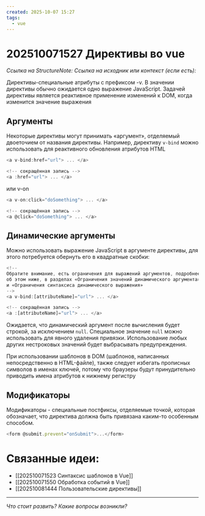 ```yaml
---
created: 2025-10-07 15:27
tags:
  - vue
---
```

# 202510071527 Директивы во vue

*Ссылка на StructureNote:*
*Ссылка на исходник или контекст (если есть):* 

Директивы-специальные атрибуты с префиксом -v. В значении директивы обычно ожидается одно выражение JavaScript. Задачей директивы является реактивное применение изменений к DOM, когда изменится значение выражения

## Аргументы

Некоторые директивы могут принимать «аргумент», отделяемый двоеточием от названия директивы. Например, директиву `v-bind` можно использовать для реактивного обновления атрибутов HTML

```js
<a v-bind:href="url"> ... </a>

<!-- сокращённая запись -->
<a :href="url"> ... </a>
```

или v-on

```js
<a v-on:click="doSomething"> ... </a>

<!-- сокращённая запись -->
<a @click="doSomething"> ... </a>
```

## Динамические аргументы

Можно использовать выражение JavaScript в аргументе директивы, для этого потребуется обернуть его в квадратные скобки:

```js
<!--
Обратите внимание, есть ограничения для выражений аргументов, подробнее
об этом ниже, в разделах «Ограничения значений динамического аргумента»
и «Ограничения синтаксиса динамического выражения»
-->
<a v-bind:[attributeName]="url"> ... </a>

<!-- сокращённая запись -->
<a :[attributeName]="url"> ... </a>
```

Ожидается, что динамический аргумент после вычисления будет строкой, за исключением `null`. Специальное значение `null` можно использовать для явного удаления привязки. Использование любых других нестроковых значений будет выбрасывать предупреждения.

При использовании шаблонов в DOM (шаблонов, написанных непосредственно в HTML-файле), также следует избегать прописных символов в именах ключей, потому что браузеры будут принудительно приводить имена атрибутов к нижнему регистру

## Модификаторы

Модификаторы - специальные постфиксы, отделяемые точкой, которая обозначает, что директива должна быть привязана каким-то особенным способом.

```js
<form @submit.prevent="onSubmit">...</form>
```

# Связанные идеи:

* [[202510071523 Синтаксис шаблонов в Vue]]
* [[202510071550 Обработка событий в Vue]]
* [[202510081444 Пользовательские директивы]]
---

*Что стоит развить? Какие вопросы возникли?*
